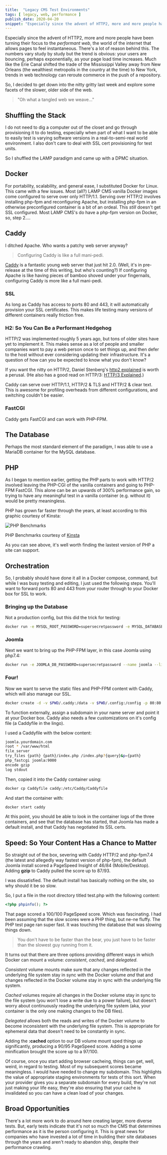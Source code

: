 ```yaml
---
title:  "Legacy CMS Test Environments"
tags: [ legacy, web, performance ]
publish_date: 2020-04-20
snippet: "Especially since the advent of HTTP2, more and more people have been turning their focus to the *performant web*, the world of the internet that allows pages to feel instantaneous. There's a lot of reason behind this. The numbers vary study by study but the trend is obvious: your users are bouncing, perhaps exponentially, as your page load time increases. "
---
```


Especially since the advent of HTTP2, more and more people have been turning
their focus to the _performant web_, the world of the internet that allows pages
to feel instantaneous. There's a lot of reason behind this. The numbers vary
study by study but the trend is obvious: your users are bouncing, perhaps
exponentially, as your page load time increases. Much like the Erie Canal
shifted the trade of the Mississippi Valley away from New Orleans (the
wealthiest metropolis in the country at the time) to New York, trends in web
technology can reroute commerce in the push of a repository.

So, I decided to get down into the nitty gritty last week and explore some
facets of the slower, older side of the web.

> "Oh what a tangled web we weave..."

## Shuffling the Stack

I do not need to dig a computer out of the closet and go through provisioning it
to do testing, especially when part of what I want to be able to easily test is
varying software versions in a real-to-semi-real world environment. I also don't
care to deal with SSL cert provisioning for test units.

So I shuffled the LAMP paradigm and came up with a DPMC situation.

## Docker

For portability, scalability, and general ease, I substituted Docker for Linux.
This came with a few issues. Most (all?) LAMP CMS vanilla Docker images come
configured to serve over only HTTP/1.1. Serving over HTTP/2 involves installing
php-fpm and reconfiguring Apache, but installing php-fpm in an otherwise
preconfigured container is a bit of an ordeal. This _still_ doesn't get SSL
configured. Most LAMP CMS's do have a php-fpm version on Docker, so, step 2....

## Caddy

I ditched Apache. Who wants a patchy web server anyway?

> Configuring Caddy is like a full mani-pedi.

[Caddy](https://caddyserver.com) is a fantastic young web server that just hit
2.0. (Well, it's in pre-release at the time of this writing, but who's
counting?) If configuring Apache is like having pieces of bamboo shoved under
your fingernails, configuring Caddy is more like a full mani-pedi.

### SSL

As long as Caddy has access to ports 80 and 443, it will automatically provision
your SSL certificates. This makes life testing many versions of different
containers really friction free.

### H2: So You Can Be a Performant Hedgehog

HTTP/2 was implemented roughly 5 years ago, but tons of older sites have yet to
implement it. This makes sense as a lot of people and smaller companies want to
pay a web person once to set things up, and then defer to the host without ever
considering updating their infrastructure. It's a question of how can you be
expected to know what you don't know?

If you want the nitty on HTTP/2, Daniel Stenberg's
[http2 explained](https://daniel.haxx.se/http2/) is worth a perusal. (He also
has a good read on HTTP/3:
[HTTP/3 Explained](https://daniel.haxx.se/http3-explained/).)

Caddy can serve over HTTP/1.1, HTTP/2 & TLS and HTTP/2 & clear text. This is
awesome for profiling overheads from different configurations, and switching
couldn't be easier.

### FastCGI

Caddy gets FastCGI and can work with PHP-FPM.

## The Database

Perhaps the most standard element of the paradigm, I was able to use a MariaDB
container for the MySQL database.

## PHP

As I began to mention earlier, getting the PHP parts to work with HTTP/2
involved leaving the PHP-CGI of the vanilla containers and going to PHP-FPM
FastCGI. This alone can be an upwards of 300% performance gain, so trying to
have any meaningful test in a vanilla container (e.g. without it) would be
pretty meaningless.

PHP has grown far faster through the years, at least according to this graphic
courtesy of Kinsta:

![PHP Benchmarks](https://kinsta.com/wp-content/uploads/2020/01/wordpress-5-3-php-benchmarks.png#wide)

PHP Benchmarks courtesy of [Kinsta](https://kinsta.com/blog/php-benchmarks/)

As you can see above, it's well worth finding the lastest version of PHP a site
can support.

## Orchestration

So, I probably should have done it all in a Docker compose, command, but while I
was busy testing and editing, I just used the following steps. You'll want to
forward ports 80 and 443 from your router through to your Docker box for SSL to
work.

### Bringing up the Database

Not a production config, but this did the trick for testing:

```bash
docker run -e MYSQL_ROOT_PASSWORD=supersecretpassword -e MYSQL_DATABASE=joomla --name joomladb -v "$PWD/database":/var/lib/mysql:cached -d mariadb:latest
```

### Joomla

Next we want to bring up the PHP-FPM layer, in this case Joomla using php7.4:

```bash
docker run -e JOOMLA_DB_PASSWORD=supersecretpassword --name joomla --link joomladb:mysql -v "$PWD/html":/var/www/html -d joomla:php7.4-fpm
```

### Four!

Now we want to serve the static files and PHP-FPM content with Caddy, which will
also manage our SSL.

```bash
docker create -d -v $PWD/.caddy:/data -v $PWD/.config:/config -p 80:80 -p 443:443 --name caddy -v $PWD/html:/var/www/html --link joomla caddy/caddy
```

To function externally, assign a subdomain in your name server and point it at
your Docker box. Caddy also needs a few customizations on it's config file (a
Caddyfile in the lingo).

I used a Caddyfile with the below content:

```bash
joomla.yourdomain.com
root * /var/www/html
file_server
try_files {path} {path}/index.php /index.php?{query}&p={path}
php_fastcgi joomla:9000
encode gzip
log stdout
```

Then, copied it into the Caddy container using:

```bash
docker cp Caddyfile caddy:/etc/Caddy/Caddyfile
```

And start the container with:

```bash
docker start caddy
```

At this point, you should be able to look in the container logs of the three
containers, and see that the database has started, that Joomla has made a
default install, and that Caddy has negotiated its SSL certs.

## Speed: So Your Content Has a Chance to Matter

So straight out of the box, severing with Caddy HTTP/2 and php-fpm7.4 (the
latest and allegedly way fastest version of php-fpm), the default Joomla install
scored a PageSpeed Insight of 46/84 (Mobile/Desktop). Adding **gzip** to Caddy
pulled the score up to 87/93.

I was dissatisfied. The default install has basically nothing on the site, so
why should it be so slow.

So, I put a file in the root directory titled test.php with the following
content:

```php
<?php phpinfo(); ?>
```

That page scored a 100/100 PageSpeed score. Which was fascinating. I had been
assuming that the slow scores were a PHP thing, but ne-ne fluffy. The PHP test
page ran super fast. It was touching the database that was slowing things down.

> You don't have to be faster than the bear, you just have to be faster than the
> slowest guy running from it.

It turns out that there are three options providing different ways in which
Docker can mount a volume: _consistent_, _cached_, and _delegated_.

_Consistent_ volume mounts make sure that any changes reflected in the
underlying file system stay in sync with the Docker volume _and_ that and
changes reflected in the Docker volume stay in sync with the underlying file
system.

_Cached_ volumes require all changes in the Docker volume stay in sync to the
file system (you won't lose a write due to a power failure), but doesn't worry
about continuously reading the underlying file system (aka, your container is
the only one making changes to the DB files).

_Delegated_ allows both the reads and writes of the Docker volume to become
inconsistent with the underlying file system. This is appropriate for ephemeral
data that doesn't need to be constantly in sync.

Adding the **:cached** option to our DB volume mount sped things up
significantly, producing a 90/95 PageSpeed score. Adding a some minification
brought the score up to a 97/100.

Of course, once you start adding browser cacheing, things can get, well, weird,
in regard to testing. Most of my subsequent scores became meaningless. I would
have needed to change my subdomain. This highlights the value of appropriate
staging environments for tests of this sort. When your provider gives you a
separate subdomain for every build, they're not just making your life easy,
they're also ensuring that your cache is invalidated so you can have a clean
load of your changes.

## Broad Opportunities

There's a lot more work to do around here creating larger, more diverse tests.
But, early tests indicate that it's not so much the CMS that determines
performance as it is the person configuring it. This is great news for companies
who have invested a lot of time in building their site databases through the
years and aren't ready to abandon ship, despite their performance crawling.
